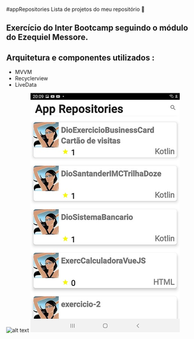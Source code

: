 #appRepositories Lista de projetos do meu repositório 🦋
## Exercício do Inter Bootcamp seguindo o módulo do Ezequiel Messore.
## Arquitetura e componentes utilizados : 
* MVVM
* Recyclerview
* LiveData

![alt text](https://github.com/urielcaire/learnmd/blob/master/imgs/solaire.gif "Praise the sun!")
![alt text](https://github.com/LucianaCabral/appRepositories/blob/main/App%20RepositoriesA.jpg)
